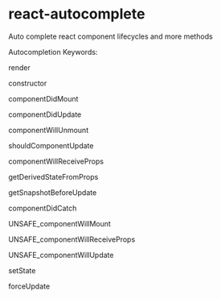 # react-autocomplete
Auto complete  react component lifecycles and more methods

Autocompletion Keywords:

render

constructor

componentDidMount

componentDidUpdate

componentWillUnmount

shouldComponentUpdate

componentWillReceiveProps

getDerivedStateFromProps

getSnapshotBeforeUpdate

componentDidCatch

UNSAFE_componentWillMount

UNSAFE_componentWillReceiveProps

UNSAFE_componentWillUpdate

setState

forceUpdate
